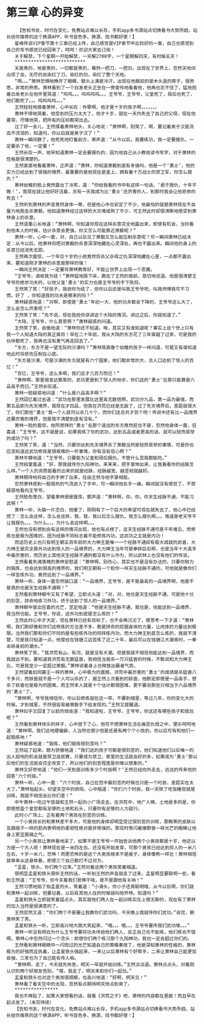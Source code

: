 # 第三章 心的异变
        【告知书友，时代在变化，免费站点难以长存，手机app多书源站点切换看书大势所趋，站长给你推荐的这个换源APP，听书音色多、换源、找书都好使！】
       星峰传说VIP章节第十三章已经上传，自己感觉是VIP章节中比较好的一章，自己也感觉到自己的写书感觉已经回来了，呵呵！欢迎大家去订阅！
       关于解禁，下个星期一开始解禁，一天解2700字，一个星期解四天，有时候五天！
       **************************
       天是黑的，地是黑的，一切都是黑的，蓦然一把刀，一把剑，出现在了世界上，忽然天地间出现了血，无尽的血染红了刀，染红的剑，染红了整个天地。
       “啊。。。”萧林恐惧地睁开了眼睛，额头上满是冷汗，出现在他眼前的是木头造的房子，很熟悉，非常的熟悉。萧林看到了一个白发老头正坐在一旁爱怜地看着他，他再也忍不住了，猛地抱着白发老头在他怀里哭道：“呜呜。。。呜呜呜呜。。。王爷爷，王爷爷，父皇死了，母后也死了，他们都死了。。。呜呜呜呜。。。”
       王然轻轻地搂着萧林，心中长叹：作孽啊，他才是十岁的孩子啊，。。。。。。
       萧林不停地哭着，他受到的压力太大了，他才十岁，就在一天内失去了自己的父母，现在他要哭，尽情地哭，把所有的压抑都哭出去。
       过了好一会儿，王然揉着萧林地头，关心地说：“萧林啊，别哭了，啊，要记着男子汉是流血不流泪的，知道吗，你以后就是男子汉了！”
       萧林一瞬间静了，他死死地盯着前方，寒声道：“从今以后，我要练功，我一定要报仇，一定要杀了他，一定要！”
       王然长叹一声，他早知道萧林一定会要报仇的，因为他自己从小教他读书写字，对于萧林的性格是很清楚的。
       王然直直地看着萧林，正声道：“萧林，你知道萧毅到底有多强吗，他是一个‘勇士‘，他的实力已经达到了很强的境界，最重要的是他现在是皇上，拥有着十万战士的禁卫军，你怎么报仇？”
       萧林幼稚的脸上竟然露出了冷笑，道：“你给我看的书中有这样一句话，‘君子报仇，十年不晚！‘，我现在就让他好好活着，总有一天我成为比‘勇士‘还厉害的人，到那时我会让他悲惨的死去！”
       王然听到萧林的声音竟然身体一寒，但是他心中也安定了不少，他最怕的就是萧林现在不自量力地跑去杀萧毅，他知道萧林经过这样的大灾难成熟了不少，可王然此时却很清晰地感受到萧林身上的杀意。
       王然语重心长地道：“萧林啊，你知道你现在这样杀意完全地露出来，即使有机会，当你看到他本人的时候，估计杀意会更强，你又怎么可能靠近萧毅呢？”
       萧林一听，心中一震，对，自己以后见了萧毅又怎么能压制杀意呢？可一瞬间萧林已经决定：从今以后，他萧林将把对萧毅的杀意深深地藏在心灵深处，再也不露出来。瞬间他的身上的杀意已经消失无踪。
       王然再次震惊，一个年仅十岁的小孩竟然将杀父杀母之仇深深地藏在心里，一点都不露出来，要知道刚才萧林的杀意是那样的强！
       一瞬间王然决定：一定要将萧林教育好，不能让世界上出现一个恶魔。
       “王爷爷，请收我为徒！”萧林猛地跳下床，跪在了王然的面前，恳切地说道。他是很清楚王爷爷的绝世功夫的，以他父皇‘勇士‘的实力也是王爷爷的手下败将。
       王然笑了笑：“好孩子，我收你为徒了，但你以后还是叫我王爷爷吧，叫我师傅我可不习惯。好了 ，你知道我的功夫是哪来的吗？”
       萧林疑惑地道：“对啊，即使是‘勇士‘年纪一大，他的功夫都会下降的，王爷爷这么大了，怎么会怎么厉害呢？”
       王然笑了笑：“先不说，现在我给你讲讲这个大陆的情况。讲过之后，你就知道了。”
       “大陆，王爷爷，什么意思啊？”萧林疑惑的问道。
       王然笑了笑，自傲地道：“萧林你还不知道，唉，其实又有谁知道呢？事实上这个世上只有我一个人知道大陆的真正面目！早在二十年前，我从大陆的东方花了三年穿越了过来，可是我的伙伴都死了，我再也没有勇气再走回去了。”
       “东方，东方不是一望无际的沙漠吗？”萧林简直像个幼稚的孩子一样问道，可是又有谁知道他此时将悲伤压制在心底。
       “东方是沙漠，可是沙漠的东方就是有六个国家，他们都非常的大，总人口达到了惊人的百亿！”
       “百亿，王爷爷，这么多啊，我们这才几百万而已！”
       “萧林啊，那里很发达繁荣的，武功更是到了惊人的地步，你们这的‘勇士‘在那只能算是六品高手而已。”王然长叹道。
       萧林一脸疑惑地问道：“什么是六品高手啊？”
       王然回忆着过去道：“武功在那里发展比这里高无数倍啊，武功分九品，第一品为最强，而第五品即为先天境界，我现在才四品，但我在洪荒已经是无敌了，过了先天境界后，差距就很大了，你们那些‘勇士‘我一个人就可以杀几十个，而你们这总共才百个吧！传说中还有比一品境界还要厉害的境界，但是我不清楚到底有没有。”
       萧林一脸的震惊，他所崇拜的‘勇士‘在那个遥远的东方竟然屁也不是，忽然他身体一震，狂喜道：“王爷爷，这不就是说，如果我练了你的武功，达到五品或者更高的话，就可以轻而易举的成功了吗？”
       王然笑了笑，道：“当然，只要你达到先天境界杀了萧毅当然是轻而易举的事情，可是你也应该知道这武功修炼是很艰难的一件事情，你有没有信心啊？”
       萧林平静地道：“王爷爷，只要能为父皇和母后报仇，不管什么苦我都能吃。”
       王然拍掌喜道：“好，那我就传你九阳神功。来来来，把手掌伸出来，让我看看你的经脉怎么样。”一个人的资质能看的出来的就是经脉，经脉越宽，越坚韧就越好。
       萧林期待地将自己的手伸了出来，任由王然与他手掌相抵。
       忽然萧林感到一股很热的气流进入了手中，可一瞬间他右手一痛，瞬间就没有感觉了，不禁疑惑地看向王爷爷。
       王然脸色雪白，望着萧林很是震惊，颤声道：“萧林啊，你，你，你天生经脉不通，不能习武啊！”
       萧林一听，头脑一片空白，他傻了，刚刚有了一个巨大的希望可现在就失去了，他心中已经慌了：怎么会这样，怎么会这样，我，我，我以后怎么报仇，我怎么报仇啊。。。难道是老天爷不让我报仇。。。为什么。。。为什么会这样啊。。。
       王然也没有想到会有这样的情况出现，他也有点楞了，这天生经脉不通可是千年难见，而修炼也是极为困难的，因为经脉不同标志着不能修炼内功，这武功之主就是内功！
       而这历史上也只有明王朝五百年前的大力神王是唯一一个经脉不通却有极大成就的武者，大力神王是完全靠外功达到惊人的一品境界的，大力神王当年可是拳碎巨石啊，也是当年十大高手中最厉害的，而历史上其他天生经脉不通的都没有什么作为，所以武林上也没有他们的传说。
       王然看着失魂落魄的萧林安慰道：“萧林啊，别伤心，其实也不是没有办法的，只要你努力的锻炼，也会达到很高的境界的，我们明王朝有一个和你一样天生经脉不通的，可他就是像你们一样苦炼外功，竟然达到了一品境界。”
       萧林一听，身体一震忽然插口道：“一品境界，王爷爷，是不是最高的一品境界啊，他是不是真的也是天生经脉不通啊！”
       王然看到萧林眼中又有了希望，立即点头道：“对，对，他也是天生经脉不通，可是他十分的刻苦，拼命地练习外功，终于达到了惊人的一品境界。”
       萧林眼中冒出狂喜的光芒，坚定地道：“他是天生经脉不通，我也是，他能达到一品境界，我当然也能。王爷爷，你说，这外功到底是怎么练的！”
       王然此时心中才大定，现在萧林已经有目标了，也不会再沉沦了，便思考一下才道：“萧林啊，我们那好像和你们这修炼的方法差不多，都是拼命的挖掘身体的力量，让肉体的力量达到极限。当然我们那和你们不同的是有些练外功的同样练内功，而大力神王到底怎么练的，我就不清楚，可是我只知道一点，他曾经在钱塘江边苦炼了近二十年，最后可以在钱塘江大潮来时，一拳击碎身前的潮水。”
       萧林笑了笑，“我洪荒有山，有河，就是没有大潮。但是我就不相信他能达到一品境界，而我就达不到。要知道我洪荒有无数猛兽，我相信当我杀一万只猛兽的时候，不敢说和大力神王比，可是我至少一定超过萧毅。”萧林说着身上也释放出霸者气势。
       王然望着如同霸王一样的萧林，心中极为的震撼，洪荒中最厉害的‘勇士‘的成绩是杀猛兽八千多只，而妖兽就不是一个人可以杀的了，据王然上次看到的妖兽，他断定即使是一品高手，想杀了妖兽也是极为的困难，而王然本人就是十个估计都很困难，更不要说那些只相当于六品境界的‘勇士‘了。
       “萧林啊，爷爷我相信你，你以后修炼就在这一带，不要到城里，等过几年，你的变化大的时候，才到城里，不然很容易被萧毅手下给发现的。”王然又提醒道。
       萧林似乎又回复了以前的顽皮道：“我知道啦，王爷爷，王爷爷，你这还有哪些孩子和我玩呢？”
       王然看到萧林快乐的样子，心中放下了心，他可不想萧林生活在痛苦仇恨之中，便乐呵呵地道：“萧林啊，我们这地理偏僻，人当然也很少但是还是有两个个小孩的，你以后可有和他们一起锻炼呐！”
       萧林疑惑地道：“锻炼，他们锻炼很刻苦吗？”
       王然站了起来，颇为骄傲地道：“我们这的孩子可都是很刻苦的，他们知道他们以后唯一的出人投地的机会就是禁卫选拔赛，只要成为禁卫，家里的生活就会好的多，如果成为‘勇士‘那以后他们的生活就会完全改变了，所以他们的刻苦程度是你难以想象的。”
       萧林又好奇地道：“他们一天到底训练多少个时辰啊？‘王然已经向外走去，远远的传来他的回答‘六个时辰。”
       萧林一听，心中一震：“六个时辰，自己在宫中最刻苦的时候也只是一个时辰，差距实在太大了。”萧林抬起头，仰望天空中的骄阳，心中暗道：“你们六个时辰，我一天除了吃饭睡觉就是训练，我就不相信会比你们差！”
       中午萧林一吃过午饭就和王然一起向小广场走去，在洪荒中，地广人稀，土地是多的是，你即使想盖个皇宫都有足够的土地和石头，只要你有足够的人力就行。
       此时小广场上，正有着两个男孩在刻苦的训练。
       一个小男孩长的和萧林差不多大，可是他的身体却明显受过很刻苦的训练，那黝黑的皮肤以及跟缎子一样的肌肉表明他的柔韧性绝对是非常强的。那双时常闪着像野兽一样光芒的眼睛让他身上更显狠辣之气。
       另一个小男孩让萧林看地呆了，如果不是王爷爷一开始告诉他两个小男孩都是十岁，他还以为是一个大人呢！萧林现在是一米四左右，还没有开始发育，可那个男孩已经达到惊人的一米八左右，十岁一米八，恐怖！而更恐怖的是这个大男孩根本不是瘦子，身体像熊一样壮！萧林相信就单单从这身体看，即使三个自己都打不过对方。
       “孟星，铁头，你们两个过来。”王然对着这两个男孩笑着喊道。
       很明显孟星和铁头很听王然的话，一听到王然的声音就走了过来，孟星明显要聪明一些，看到王然道：“王爷爷，你今天看我们哥俩干啥，是不是跟他有关呐！”
       王然习惯地拍了拍孟星的头，笑着道：“小滑头，你小子还真聪明哦，从今以后啊，你们就和萧林一起训练，但要记着，以后有其他人在的时候就叫他乔林。知道吗？”
       孟星和铁头立即就笑着猛点头，其实就他们两人在一起训练实在上很无聊的，现在有了萧林的加入当然是很满意的了。
       王然突然又道：“你们两个不是要让我教你们武功吗，今天晚上我就传你们武功。”说完，朝萧林笑了笑。
       孟星和铁头一听，立即高兴地大跳大笑起来，“哦。。。哦。。。王爷爷要传我们武功喽。。。”
       萧林一听没有明白为什么王爷爷要将功夫传给他们两人，反正自己也不能练，他们练也不错啊。萧林心中忽然闪过一个念头：即使你们两个练习那个九阳神功，我也一定会超过你们的。
       王然看到萧林眼睛中一闪而过的光芒知道自己的策略奏效了，他是深知萧林的性格的，萧林极为的好强而且执着，让孟星铁头强起来，一来让以后萧林有个好帮手，二来让萧林自己能更加自强，三来也为了自己能有传人嘛。
       “萧林啊，走了，今天就先休息，明天一早就开始训练。”王然淡淡道。萧林点点头，对着刚认识的两个好朋友告别，“喂，我走了，明天来和你们一起玩。”
       孟星和铁头也对这个男孩很顺眼，也高兴地道：“好啊，明天见！”
       萧林看了看天空中的太阳，忽然有点期待明天快点到来了。
       ****************
       我也不再贴了，如果大家想看的话，就看《洪荒之子》吧，萧林的内容都在里面！而且早在起点发了。（未完待续）
       【告知书友，时代在变化，免费站点难以长存，手机app多书源站点切换看书大势所趋，站长给你推荐的这个换源APP，听书音色多、换源、找书都好使！】